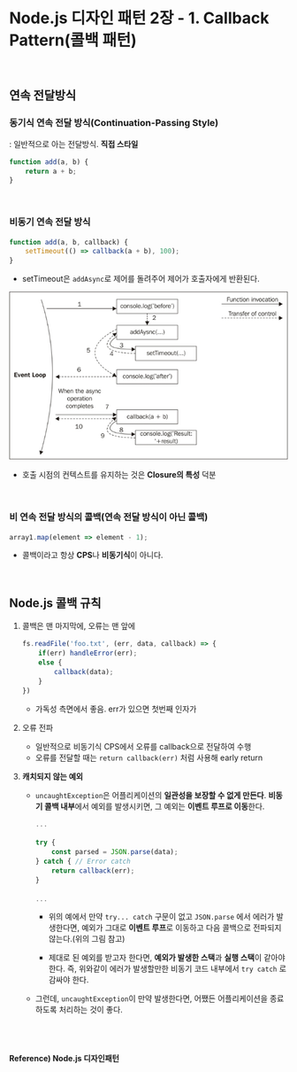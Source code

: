 # Node.js 디자인 패턴 2장 - 1. Callback Pattern(콜백 패턴)

<br>

## 연속 전달방식

### 동기식 연속 전달 방식(Continuation-Passing Style)

: 일반적으로 아는 전달방식. **직접 스타일**

```javascript
function add(a, b) {
    return a + b;
}
```

<br>

### 비동기  연속 전달 방식

```javascript
function add(a, b, callback) {
    setTimeout(() => callback(a + b), 100);
}
```

* setTimeout은 `addAsync`로 제어를 돌려주어 제어가 호출자에게 반환된다.

![async_cps](./images/async_cps.png) 

* 호출 시점의 컨텍스트를 유지하는 것은 **Closure의 특성** 덕분

<br>

### 비 연속 전달 방식의 콜백(연속 전달 방식이 아닌 콜백)

```javascript
array1.map(element => element - 1);
```

* 콜백이라고 항상 **CPS**나 **비동기식**이 아니다.

<br>

## Node.js 콜백 규칙

1. 콜백은 맨 마지막에, 오류는 맨 앞에

   ```javascript
   fs.readFile('foo.txt', (err, data, callback) => {
       if(err) handleError(err);
       else {
           callback(data);
       }
   })
   ```

   * 가독성 측면에서 좋음. err가 있으면 첫번째 인자가 

2. 오류 전파

   * 일반적으로 비동기식 CPS에서 오류를 callback으로 전달하여 수행
   * 오류를 전달할 때는 `return callback(err)` 처럼 사용해 early return

3. **캐치되지 않는 예외**

   * `uncaughtException`은 어플리케이션의 **일관성을 보장할 수 없게 만든다**. **비동기 콜백 내부**에서 예외를 발생시키면, 그 예외는 **이벤트 루프로 이동**한다.

     ```javascript
     ...
     
     try {
         const parsed = JSON.parse(data);
     } catch { // Error catch
         return callback(err);
     }
     
     ...
     ```

     * 위의 예에서 만약 `try... catch` 구문이 없고 `JSON.parse` 에서 에러가 발생한다면, 예외가 그대로 **이벤트 루프**로 이동하고 다음 콜백으로 전파되지 않는다.(위의 그림 참고)

     * 제대로 된 예외를 받고자 한다면, **예외가 발생한 스택**과 **실행 스택**이 같아야한다. 즉, 위와같이 에러가 발생할만한 비동기 코드 내부에서 `try catch` 로 감싸야 한다.

   * 그런데, `uncaughtException`이 만약 발생한다면, 어쨌든 어플리케이션을 종료하도록 처리하는 것이 좋다.

<br><br>

#### Reference) Node.js 디자인패턴